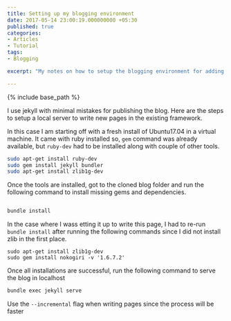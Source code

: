 ```yaml
---
title: Setting up my blogging environment
date: 2017-05-14 23:00:19.000000000 +05:30
published: true 
categories:
- Articles
- Tutorial
tags:
- Blogging

excerpt: "My notes on how to setup the blogging environment for adding pages to embeddedinn"

---
```

<style>
div {
  text-align: justify;
  text-justify: inter-word;
}
</style>


{% include base_path %}

I use jekyll with minimal mistakes for publishing the blog. Here are the steps to setup a local server to write new pages in the existing framework.

In this case I am starting off with a fresh install of Ubuntu17.04 in a virtual machine. It came with ruby installed so, `gem` command was already available, but `ruby-dev` had to be installed along with couple of other tools.

```bash
sudo apt-get install ruby-dev
sudo gem install jekyll bundler
sudo apt-get install zlib1g-dev

```

Once the tools are installed, got to the cloned blog folder and run the following command to install missing gems and dependencies. 

```bash

bundle install

```

In the case where I wass etting it up to write this page, I had to re-run `bundle install` after running the following commands since I did not install zlib in the first place. 

```
sudo apt-get install zlib1g-dev
sudo gem install nokogiri -v '1.6.7.2'
```

Once all installations are successful, run the following command to serve the blog in localhost

```bash
bundle exec jekyll serve
```

Use the `--incremental` flag when writing pages since the process will be faster


